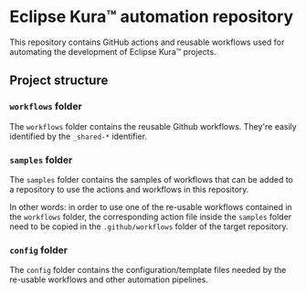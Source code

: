 # Eclipse Kura™ automation repository

This repository contains GitHub actions and reusable workflows used for automating the development of Eclipse Kura™ projects.

## Project structure

### `workflows` folder

The `workflows` folder contains the reusable Github workflows. They're easily identified by the `_shared-*` identifier.

### `samples` folder

The `samples` folder contains the samples of workflows that can be added to a repository to use the actions and workflows in this repository.

In other words: in order to use one of the re-usable workflows contained in the `workflows` folder, the corresponding action file inside the `samples` folder need to be copied in the `.github/workflows` folder of the target repository.

### `config` folder

The `config` folder contains the configuration/template files needed by the re-usable workflows and other automation pipelines.
